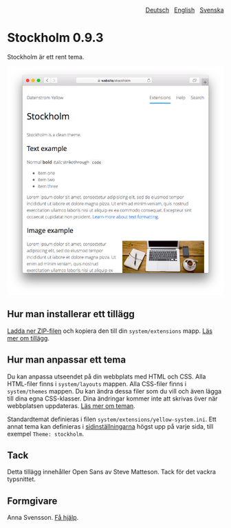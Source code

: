 <p align="right"><a href="README-de.md">Deutsch</a> &nbsp; <a href="README.md">English</a> &nbsp; <a href="README-sv.md">Svenska</a></p>

# Stockholm 0.9.3

Stockholm är ett rent tema.

<p align="center"><img src="SCREENSHOT.png" alt="Skärmdump"></p>

## Hur man installerar ett tillägg

[Ladda ner ZIP-filen](https://github.com/annaesvensson/yellow-stockholm/archive/refs/heads/main.zip) och kopiera den till din `system/extensions` mapp. [Läs mer om tillägg](https://github.com/annaesvensson/yellow-update/tree/main/README-sv.md).

## Hur man anpassar ett tema

Du kan anpassa utseendet på din webbplats med HTML och CSS. Alla HTML-filer finns i `system/layouts` mappen. Alla CSS-filer finns i `system/themes` mappen. Du kan ändra dessa filer som du vill och även lägga till dina egna CSS-klasser. Dina ändringar kommer inte att skrivas över när webbplatsen uppdateras. [Läs mer om teman](https://datenstrom.se/sv/yellow/help/how-to-customise-a-theme).

Standardtemat definieras i filen `system/extensions/yellow-system.ini`. Ett annat tema kan definieras i [sidinställningarna](https://github.com/annaesvensson/yellow-core/tree/main/README-sv.md#inställningar-page) högst upp på varje sida, till exempel `Theme: stockholm`. 

## Tack

Detta tillägg innehåller Open Sans av Steve Matteson. Tack för det vackra typsnittet.

## Formgivare

Anna Svensson. [Få hjälp](https://datenstrom.se/sv/yellow/help/).
